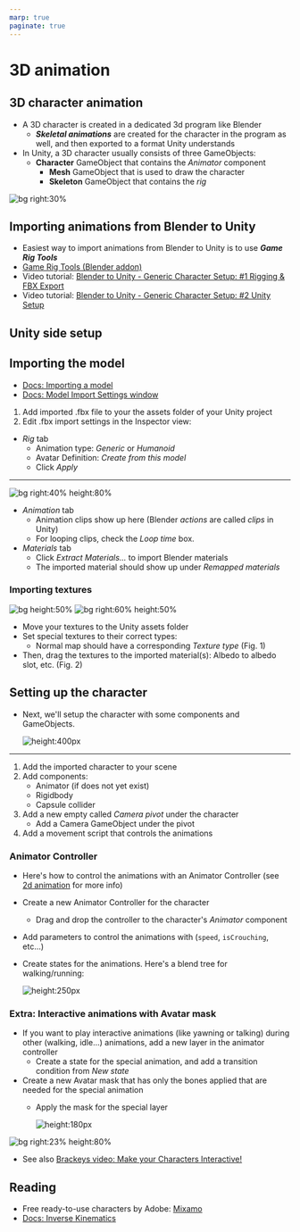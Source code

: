 ```yaml
---
marp: true
paginate: true
---
```

<!-- headingDivider: 3 -->
<!-- class: invert -->

# 3D animation

## 3D character animation

* A 3D character is created in a dedicated 3d program like Blender
  * ***Skeletal animations*** are created for the character in the program as well, and then exported to a format Unity understands
* In Unity, a 3D character usually consists of three GameObjects:
  * **Character** GameObject that contains the *Animator* component
    * **Mesh** GameObject that is used to draw the character
    * **Skeleton** GameObject that contains the *rig*

![bg right:30%](imgs/3dimport-skeleton.png)

## Importing animations from Blender to Unity

* Easiest way to import animations from Blender to Unity is to use ***Game Rig Tools***
* [Game Rig Tools (Blender addon)](https://toshicg.gumroad.com/l/game_rig_tools)
* Video tutorial: [Blender to Unity - Generic Character Setup: #1 Rigging & FBX Export](https://www.youtube.com/watch?v=z3cdbYTl3Ms)
* Video tutorial: [Blender to Unity - Generic Character Setup: #2 Unity Setup](https://www.youtube.com/watch?v=c84j-A7bZ8s)


## Unity side setup

## Importing the model

* [Docs: Importing a model](https://docs.unity3d.com/Manual/ImportingModelFiles.html)
* [Docs: Model Import Settings window](https://docs.unity3d.com/Manual/class-FBXImporter.html)
1) Add imported .fbx file to your the assets folder of your Unity project
2) Edit .fbx import settings in the Inspector view:
* *Rig* tab
  - Animation type: *Generic* or *Humanoid*
  - Avatar Definition: *Create from this model*
  - Click *Apply*

---

![bg right:40% height:80%](imgs/3dimport-animationtab.png)

 * *Animation* tab
   * Animation clips show up here (Blender *actions* are called *clips* in Unity)
   * For looping clips, check the *Loop time* box.
 * *Materials* tab
   * Click *Extract Materials...* to import Blender materials
   * The imported material should show up under *Remapped materials*


### Importing textures

![bg height:50%](imgs/3dimport-normalmap.png)
![bg right:60% height:50%](imgs/3dimport-materialtexture.png)
* Move your textures to the Unity assets folder
* Set special textures to their correct types:
  * Normal map should have a corresponding *Texture type* (Fig. 1)
* Then, drag the textures to the imported material(s): Albedo to albedo slot, etc. (Fig. 2)
<!-- Avatar is a representation of bones that can be used for another asset in Unity. -->

## Setting up the character

* Next, we'll setup the character with some components and GameObjects.

	![height:400px](imgs/3dimport-characterscheme.png)

---

1) Add the imported character to your scene
2) Add components:
   * Animator (if does not yet exist)
   * Rigidbody
   * Capsule collider
3) Add a new empty called *Camera pivot* under the character
   * Add a Camera GameObject under the pivot
4) Add a movement script that controls the animations

### Animator Controller

* Here's how to control the animations with an Animator Controller (see [2d animation](2d-animation.md#animator-controller) for more info)
* Create a new Animator Controller for the character
  * Drag and drop the controller to the character's *Animator* component
* Add parameters to control the animations with (`speed`, `isCrouching`, etc...)
* Create states for the animations. Here's a blend tree for walking/running: 

	![height:250px](imgs/3dimport-animator.png)

### Extra: Interactive animations with Avatar mask
<!-- _backgroundColor: #5d275d -->

* If you want to play interactive animations (like yawning or talking) during other (walking, idle...) animations, add a new layer in the animator controller
  * Create a state for the special animation, and add a transition condition from *New state*  
* Create a new Avatar mask that has only the bones applied that are needed for the special animation
  * Apply the mask for the special layer 

	![height:180px](imgs/3dimport-avatarmask-animator.png)

![bg right:23% height:80%](imgs/3dimport-avatarmask.png)
* See also [Brackeys video: Make your Characters Interactive!](https://www.youtube.com/watch?v=Htl7ysv10Qs)

## Reading

* Free ready-to-use characters by Adobe: [Mixamo](https://www.mixamo.com/)
* [Docs: Inverse Kinematics](https://docs.unity3d.com/Manual/InverseKinematics.html)